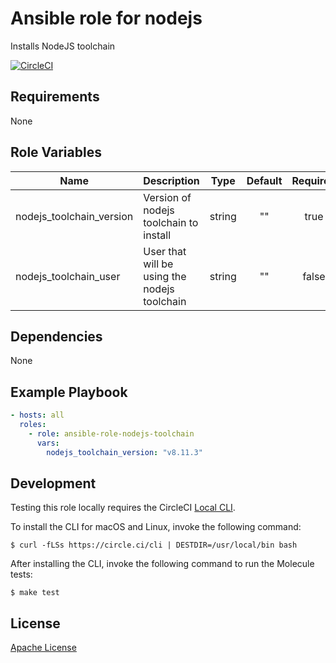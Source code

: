 Ansible role for nodejs
==================================

Installs NodeJS toolchain

[![CircleCI](https://img.shields.io/circleci/build/github/mongodb-ansible-roles/ansible-role-nodejs-toolchain/master?style=flat-square)](https://circleci.com/gh/mongodb-ansible-roles/ansible-role-nodejs-toolchain)

Requirements
------------

None

Role Variables
--------------

| Name | Description | Type | Default | Required |
|------|-------------|:----:|:-------:|:--------:|
| nodejs\_toolchain\_version | Version of nodejs toolchain to install | string | "" | true |
| nodejs\_toolchain\_user | User that will be using the nodejs toolchain | string | "" | false |

Dependencies
------------

None

Example Playbook
----------------

```yaml
- hosts: all
  roles:
    - role: ansible-role-nodejs-toolchain
      vars:
        nodejs_toolchain_version: "v8.11.3"
```

Development
-----------

Testing this role locally requires the CircleCI [Local CLI](https://circleci.com/docs/2.0/local-cli/).

To install the CLI for macOS and Linux, invoke the following command:

    $ curl -fLSs https://circle.ci/cli | DESTDIR=/usr/local/bin bash

After installing the CLI, invoke the following command to run the Molecule tests:

    $ make test

License
-------

[Apache License](LICENSE)
